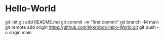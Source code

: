 # Hello-World
git init
git add README.md
git commit -m "first commit"
git branch -M main
git remote add origin https://github.com/kkkrobot/Hello-World.git
git push -u origin main
